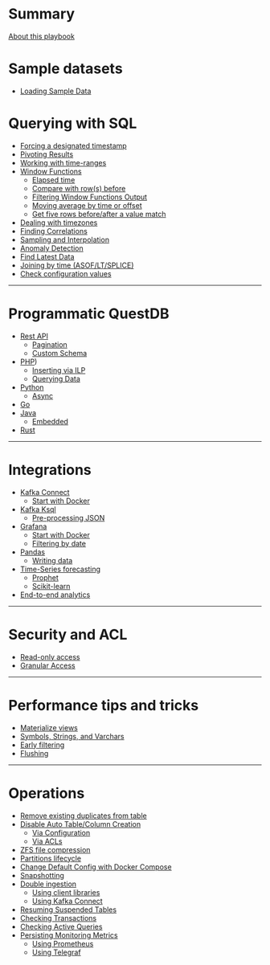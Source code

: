 # Summary

[About this playbook](./about.md)

# Sample datasets
- [Loading Sample Data](./loading_sample_data.md)

# Querying with SQL

- [Forcing a designated timestamp](./sql/force-designated-timestamp.md)
- [Pivoting Results](./sql/pivoting.md)
- [Working with time-ranges](./sql/time-ranges.md)
- [Window Functions](./sql/window-functions.md)
    - [Elapsed time](./sql/elapsed_time.md)
    - [Compare with row(s) before](./sql/lag_window_function.md)
    - [Filtering Window Functions Output]()
    - [Moving average by time or offset]()
    - [Get five rows before/after a value match](./sql/rows_before_after_value_match.md)
- [Dealing with timezones]()
- [Finding Correlations]()
- [Sampling and Interpolation]()
- [Anomaly Detection]()
- [Find Latest Data]()
- [Joining by time (ASOF/LT/SPLICE)]()
- [Check configuration values](./sql/configuration_values.md)

---

# Programmatic QuestDB

- [Rest API]()
    - [Pagination]()
    - [Custom Schema]()
- [PHP](./programmatic/php/inserting_ilp.md))
    - [Inserting via ILP](./programmatic/php/inserting_ilp.md)
    - [Querying Data](./programmatic/php/querying.md)
- [Python]()
    - [Async]()
- [Go]()
- [Java]()
    - [Embedded]()
- [Rust]()

---

# Integrations

- [Kafka Connect]()
    - [Start with Docker]()
- [Kafka Ksql]()
    - [Pre-processing JSON]()
- [Grafana]()
    - [Start with Docker]()
    - [Filtering by date]()
- [Pandas]()
    - [Writing data]()
- [Time-Series forecasting]()
    - [Prophet]()
    - [Scikit-learn]()
- [End-to-end analytics]()

---

# Security and ACL

- [Read-only access]()
- [Granular Access]()

---

#  Performance tips and tricks

- [Materialize views]()
- [Symbols, Strings, and Varchars]()
- [Early filtering]()
- [Flushing]()

---

# Operations

- [Remove existing duplicates from table]()
- [Disable Auto Table/Column Creation]()
    - [Via Configuration]()
    - [Via ACLs]()
- [ZFS file compression]()
- [Partitions lifecycle]()
- [Change Default Config with Docker Compose](./operations/change_default_config_with_docker_compose.md)
- [Snapshotting]()
- [Double ingestion]()
    - [Using client libraries]()
    - [Using Kafka Connect]()
- [Resuming Suspended Tables]()
- [Checking Transactions]()
- [Checking Active Queries]()
- [Persisting Monitoring Metrics]()
    - [Using Prometheus]()
    - [Using Telegraf]()

